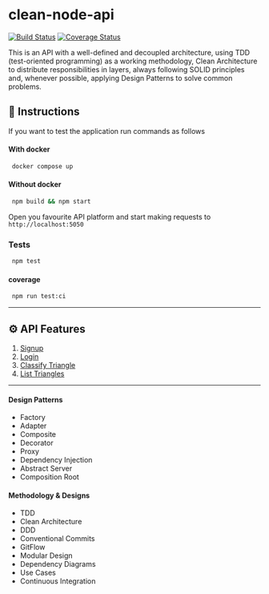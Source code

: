 # clean-node-api
[![Build Status](https://app.travis-ci.com/gabrielferrado/clean-node-api.svg?branch=master)](https://app.travis-ci.com/gabrielferrado/clean-node-api)
[![Coverage Status](https://coveralls.io/repos/github/gabrielferrado/clean-node-api/badge.svg?branch=master)](https://coveralls.io/github/gabrielferrado/clean-node-api?branch=master)

This is an API with a well-defined and decoupled architecture, 
using TDD (test-oriented programming) as a working methodology, 
Clean Architecture to distribute responsibilities in layers, 
always following SOLID principles and, whenever possible, 
applying Design Patterns to solve common problems.

## 🚀 Instructions

If you want to test the application run commands as follows

#### With docker
```sh 
 docker compose up
```

#### Without docker
```sh 
 npm build && npm start
```

Open you favourite API platform and start making requests to `http://localhost:5050`

### Tests
```sh 
 npm test
```

#### coverage
```sh 
 npm run test:ci
```

---
## ⚙️ API Features

1. [Signup](./requirements/signup.md)
1. [Login](./requirements/login.md)
1. [Classify Triangle](./requirements/add-triangle.md)
1. [List Triangles](./requirements/load-triangles.md)
---
#### Design Patterns

* Factory
* Adapter
* Composite
* Decorator
* Proxy
* Dependency Injection
* Abstract Server
* Composition Root

#### Methodology & Designs

* TDD
* Clean Architecture
* DDD
* Conventional Commits
* GitFlow
* Modular Design
* Dependency Diagrams
* Use Cases
* Continuous Integration

